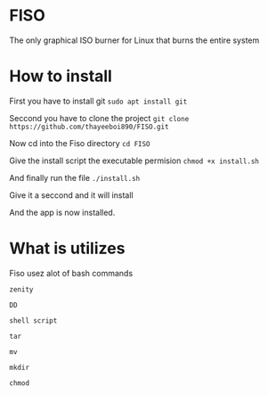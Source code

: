 # FISO
The only graphical ISO burner for Linux that burns the entire system
# How to install
First you have to install git ```sudo apt install git```

Seccond you have to clone the project ```git clone https://github.com/thayeeboi890/FISO.git```

Now cd into the Fiso directory ```cd FISO```

Give the install script the executable permision ```chmod +x install.sh```

And finally run the file ```./install.sh```

Give it a seccond and it will install

And the app is now installed.

# What is utilizes
Fiso usez alot of bash commands

```zenity```

```DD```

```shell script```

```tar```

```mv```

```mkdir```

```chmod```
